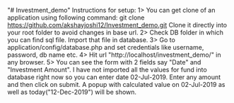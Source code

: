 "# Investment_demo" 
Instructions for setup:
1> You can get clone of an application using following command:
git clone https://github.com/akshayjoshi12/Investment_demo.git
Clone it directly into your root folder to avoid changes in base url.
2> Check DB folder in which you can find sql file. Import that file in database.
3> Go to application/config/database.php and set credentials like username, password, db name etc.
4> Hit url "http://localhost/investment_demo/" in any browser.
5> You can see the form with 2 fields say "Date" and "Investment Amount". I have not imported all the values for fund into database right now so you can enter date 02-Jul-2019. Enter any amount and then click on submit. A popup with calculated value on 02-Jul-2019 as well as today("12-Dec-2019") will be shown.
